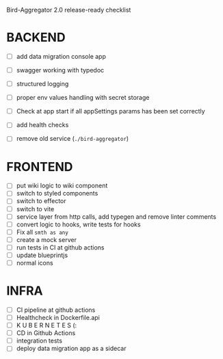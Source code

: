 Bird-Aggregator 2.0 release-ready checklist

# BACKEND
 - [ ] add data migration console app
 - [ ] swagger working with typedoc
 - [ ] structured logging
 - [ ] proper env values handling with secret storage
 - [ ] Check at app start if all appSettings params has been set correctly
 - [ ] add health checks
 - [ ] remove old service (`./bird-aggregator`)


# FRONTEND
 - [ ] put wiki logic to wiki component
 - [ ] switch to styled components
 - [ ] switch to effector
 - [ ] switch to vite
 - [ ] service layer from http calls, add typegen and remove linter comments
 - [ ] convert logic to hooks, write tests for hooks
 - [ ] Fix all `smth as any`
 - [ ] create a mock server
 - [ ] run tests in CI at github actions
 - [ ] update blueprintjs
 - [ ] normal icons

# INFRA

 - [ ] CI pipeline at github actions
 - [ ] Healthcheck in Dockerfile.api
 - [ ] K U B E R N E T E S (:
 - [ ] CD in Github Actions
 - [ ] integration tests
 - [ ] deploy data migration app as a sidecar